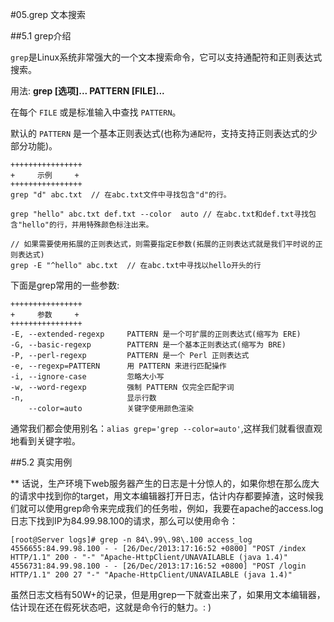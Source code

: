 #05.grep 文本搜索

##5.1 grep介绍
  
  <code>grep</code>是Linux系统非常强大的一个文本搜索命令，它可以支持通配符和正则表达式搜索。
  
  用法:  **grep [选项]... PATTERN [FILE]...**  

  在每个 <code>FILE</code> 或是标准输入中查找 <code>PATTERN</code>。
  
  默认的 <code>PATTERN</code> 是一个基本正则表达式(也称为<code>通配符</code>，支持支持正则表达式的少部分功能)。

```
++++++++++++++++
+     示例     +
++++++++++++++++
grep "d" abc.txt  // 在abc.txt文件中寻找包含"d"的行。

grep "hello" abc.txt def.txt --color  auto // 在abc.txt和def.txt寻找包含"hello"的行，并用特殊颜色标注出来。

// 如果需要使用拓展的正则表达式，则需要指定E参数(拓展的正则表达式就是我们平时说的正则表达式)
grep -E "^hello" abc.txt  // 在abc.txt中寻找以hello开头的行
```

下面是grep常用的一些参数:

```
++++++++++++++++
+     参数     +
++++++++++++++++
-E, --extended-regexp     PATTERN 是一个可扩展的正则表达式(缩写为 ERE)
-G, --basic-regexp        PATTERN 是一个基本正则表达式(缩写为 BRE)
-P, --perl-regexp         PATTERN 是一个 Perl 正则表达式
-e, --regexp=PATTERN      用 PATTERN 来进行匹配操作
-i, --ignore-case         忽略大小写
-w, --word-regexp         强制 PATTERN 仅完全匹配字词
-n,                       显示行数
    --color=auto          关键字使用颜色渲染
```

通常我们都会使用别名：`alias grep='grep --color=auto'`,这样我们就看很直观地看到关键字啦。

##5.2 真实用例

** 话说，生产环境下web服务器产生的日志是十分惊人的，如果你想在那么庞大的请求中找到你的target，用文本编辑器打开日志，估计内存都要掉渣，这时候我们就可以使用grep命令来完成我们的任务啦，例如，我要在apache的access.log日志下找到IP为84.99.98.100的请求，那么可以使用命令：
```
[root@Server logs]# grep -n 84\.99\.98\.100 access_log
4556655:84.99.98.100 - - [26/Dec/2013:17:16:52 +0800] "POST /index HTTP/1.1" 200 - "-" "Apache-HttpClient/UNAVAILABLE (java 1.4)"
4556731:84.99.98.100 - - [26/Dec/2013:17:16:52 +0800] "POST /login HTTP/1.1" 200 27 "-" "Apache-HttpClient/UNAVAILABLE (java 1.4)"
```
虽然日志文档有50W+的记录，但是用grep一下就查出来了，如果用文本编辑器，估计现在还在假死状态吧，这就是命令行的魅力。: )

